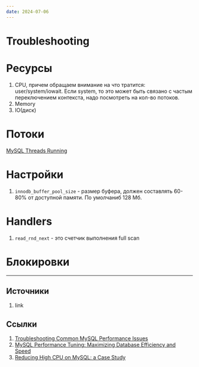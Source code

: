 ```yaml
---
date: 2024-07-06
---
```

# Troubleshooting

# Ресурсы

1. CPU, причем обращаем внимание на что тратится: user/system/iowait. Если system, то это может быть связано с частым переключением контекста, надо посмотреть на кол-во потоков.
1. Memory
1. IO(диск)

# Потоки

[MySQL Threads Running](https://hackmysql.com/mysql-threads-running-how-hard-is-mysql-working/)

# Настройки

1. `innodb_buffer_pool_size` - размер буфера, должен составлять 60-80% от доступной памяти. По умолчаниб 128 Мб.

# Handlers

1. `read_rnd_next` - это счетчик выполнения full scan

# Блокировки

---

## Источники

1. link

## Ссылки

1. [Troubleshooting Common MySQL Performance Issues](https://www.percona.com/blog/troubleshooting-common-mysql-performance-issues/)
1. [MySQL Performance Tuning: Maximizing Database Efficiency and Speed](https://www.percona.com/blog/mysql-101-parameters-to-tune-for-mysql-performance/)
1. [Reducing High CPU on MySQL: a Case Study](https://www.percona.com/blog/reducing-high-cpu-on-mysql-a-case-study/)